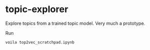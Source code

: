 # topic-explorer
Explore topics from a trained topic model. Very much a prototype.

Run 

```
voila top2vec_scratchpad.ipynb
```

